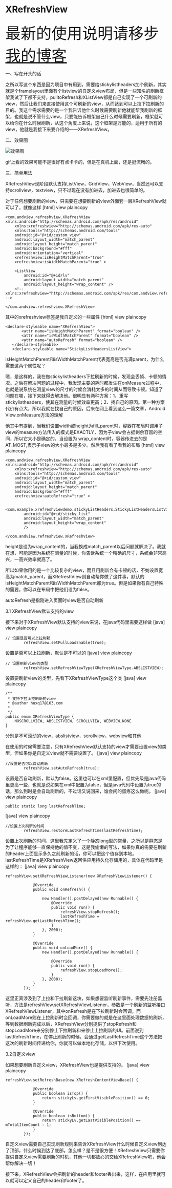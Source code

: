 # XRefreshView


<font size=8>最新的使用说明请移步[我的博客](http://blog.csdn.net/footballclub/article/details/46678521 "description")</font>


一、写在开头的话

之所以写这个东西是因为项目中有用到，需要给stickylistheaders加个刷新，其实就是个framelayout里面有个listview的自定义view布局，但是一些知名的刷新框架我试了下都不支持，pulltoRefresh和XListView都是自己实现了一个可刷新的view，然后让我们来直接使用这个可刷新的view，从而达到可以上拉下拉刷新的目的。我这个需求需要的是一个我告诉他什么时候需要刷新他就能帮我刷新的框架，也就是说不管什么view，只要能告诉框架自己什么时候需要刷新，框架就可以给你在什么时候刷新，从这个角度上来说，这个框架是万能的，适用于所有的view，他就是我接下来要介绍的——XRefreshView。

二、效果图

![效果图](http://img.my.csdn.net/uploads/201506/08/1433777184_9809.gif) 

gif上看的效果可能不是很好有点卡卡的，但是在真机上面，还是挺流畅的。

三、简单用法

XRefreshView现阶段默认支持ListView，GridView，WebView，当然还可以支持scrollview，textview，只不过现在没有加进去，加进去也很简单的。

对于任何想要刷新的view，只需要在想要刷新的view外面套一层XRefreshView就可以了，就像这样
[html] view plaincopy

    <com.andview.refreshview.XRefreshView xmlns:android="http://schemas.android.com/apk/res/android"  
        xmlns:xrefreshview="http://schemas.android.com/apk/res-auto"  
        xmlns:tools="http://schemas.android.com/tools"  
        android:id="@+id/custom_view"  
        android:layout_width="match_parent"  
        android:layout_height="match_parent"  
        android:background="#fff"  
        android:orientation="vertical"  
        xrefreshview:isHeightMatchParent="true"  
        xrefreshview:isWidthMatchParent="true" >  
      
        <ListView  
            android:id="@+id/lv"  
            android:layout_width="match_parent"  
            android:layout_height="wrap_content" />  
        <!-- xmlns:xrefreshview="http://schemas.android.com/apk/res/com.andview.refreshview" -->  
      
    </com.andview.refreshview.XRefreshView>  

其中的xrefreshview标签是我自定义的一些属性
[html] view plaincopy

    <declare-styleable name="XRefreshView">  
           <attr name="isHeightMatchParent" format="boolean" />  
           <attr name="isWidthMatchParent" format="boolean" />  
           <attr name="autoRefresh" format="boolean" />  
       </declare-styleable>  
       <declare-styleable name="StickyListHeadersListView">  

isHeightMatchParent和isWidthMatchParent代表宽高是否充满parent，为什么需要这两个属性呢？

嗯，是这样的，我在做stickylistheaders下拉刷新的时候，发现会丢帧、卡顿的情况。之后在解决问题的过程中，我发现主要的耗时都发生在onMeasure过程中，也就是说系统在测量view的尺寸的时候会消耗太多的时间从而导致卡顿。知道了问题在哪，接下来就得去解决他。很明显有两种方案：1、重写stickylistheaders，使其在测量的时候效率更高；2、找自己的原因。第一种方案代价有点大，所以我就在找自己的原因，后来在网上看到这么一篇文章，Android View.onMeasure方法的理解

他其中有提到，当我们设置width或height为fill_parent时，容器在布局时调用子view的measure方法传入的模式是EXACTLY，因为子view会占据剩余容器的空间，所以它大小是确定的，当设置为 wrap_content时，容器传进去的是AT_MOST,表示子view的大小最多是多少。然后我有看了看我的布局
[html] view plaincopy

    <com.andview.refreshview.XRefreshView xmlns:android="http://schemas.android.com/apk/res/android"  
        xmlns:xrefreshview="http://schemas.android.com/apk/res-auto"  
        xmlns:tools="http://schemas.android.com/tools"  
        android:id="@+id/custom_view"  
        android:layout_width="match_parent"  
        android:layout_height="match_parent"  
        android:background="#fff"  
        xrefreshview:autoRefresh="true" >  
      
        <com.example.xrefreshviewdemo.stickyListHeaders.StickyListHeadersListView  
            android:id="@+id/sticky_list"  
            android:layout_width="match_parent"  
            android:layout_height="wrap_content"  
            />  
      
    </com.andview.refreshview.XRefreshView>  

height是设为wrap_content的，当我换成match_parent以后问题就解决了。我就在想，可能是因为系统在测量的时候，你告诉系统一个精确的尺寸，系统会非常高兴，一高兴效率就高了。

所以如果你用的是一个比较复杂的view，而且用刷新会有卡顿的话，不妨设置宽高为match_parent，而XRefreshView则自动帮你做了这件事，默认的isHeightMatchParent和isWidthMatchParent都为true。但是如果你有自己特殊的需要，你可以在布局中把他们设为false。

autoRefresh是指刚进入页面时view是否自动刷新


3.1 XRefreshView默认支持的view


接下来对于XRefreshView默认支持的view来说，在java代码里需要这样做
[java] view plaincopy

    // 设置是否可以上拉刷新  
            refreshView.setPullLoadEnable(true);  

设置是否可以上拉刷新，默认是不可以的
[java] view plaincopy

    // 设置刷新view的类型  
            refreshView.setRefreshViewType(XRefreshViewType.ABSLISTVIEW);  

设置要刷新view的类型，先看下XRefreshViewType这个类
[java] view plaincopy

    /** 
     * 支持下拉上拉刷新的view 
     * @author huxq17@163.com 
     * 
     */  
    public enum XRefreshViewType {  
        NOSCROLLVIEW, ABSLISTVIEW, SCROLLVIEW, WEBVIEW,NONE  
    }  

分别是不可滚动的view，abslistview，scrollview，webview和其他

在使用的时候需要注意，只有XRefreshView默认支持的view才需要设置view的类型，但如果你是自定义view就不需要设置了。
[java] view plaincopy

    //设置是否可以自动刷新  
            refreshView.setAutoRefresh(true);  

设置是否自动刷新，默认为false。这里也可以在xml里配置，但优先级是java代码里更高一些，也就是说如果在xml中配置为false，但是java代码中设置为true的话，那么到时是会自动刷新的，不过话又说回来，谁会闲的蛋疼这么做呢。
[java] view plaincopy

    public static long lastRefreshTime;  

[java] view plaincopy

    //设置上次刷新的时间  
            refreshView.restoreLastRefreshTime(lastRefreshTime);  

设置上次刷新的时间，这里我先定义了一个静态long型的常量，之所以是静态是为了让程序能够一直保持他的值不变，这是我偷懒的写法，如果你真的需要在刷新的header上面显示多久之前刷新的话，你可以把这个值存到本地。lastRefreshTime是XRefreshView返回供应用持久化存储用的，具体在代码里是这样的：
[java] view plaincopy

    refreshView.setXRefreshViewListener(new XRefreshViewListener() {  
      
                @Override  
                public void onRefresh() {  
      
                    new Handler().postDelayed(new Runnable() {  
                        @Override  
                        public void run() {  
                            refreshView.stopRefresh();  
                            lastRefreshTime = refreshView.getLastRefreshTime();  
                        }  
                    }, 2000);  
                }  
      
                @Override  
                public void onLoadMore() {  
                    new Handler().postDelayed(new Runnable() {  
      
                        @Override  
                        public void run() {  
                            refreshView.stopLoadMore();  
                        }  
                    }, 2000);  
                }  
            });  

这里正真涉及到了上拉和下拉刷新这块，如果想要监听刷新事件，需要先注册监听，方法是refreshView.setXRefreshViewListener，参数是一个刷新的监听接口XRefreshViewListener，其中onRefresh是在下拉刷新时会回调，而onLoadMore则在上拉刷新时会回调，你需要做的就是在这里面处理数据的刷新，等到数据刷新完成以后，XRefreshView分别提供了stopRefresh和stopLoadMore来分别停止下拉刷新和来停止上拉刷新的UI。前面说到lastRefreshTime，在停止刷新的时候，会通过getLastRefreshTime这个方法把这次的刷新时间传递给你，你就可以做本地化存储，以供下次使用。

3.2自定义view

如果想要刷新自定义view，XRefreshView也是提供支持的。
[java] view plaincopy

    refreshView.setRefreshBase(new XRefreshContentViewBase() {  
      
                @Override  
                public boolean isTop() {  
                    return stickyLv.getFirstVisiblePosition() == 0;  
                }  
      
                @Override  
                public boolean isBottom() {  
                    return stickyLv.getLastVisiblePosition() == mTotalItemCount - 1;  
                }  
            });  

自定义view需要自己实现刷新规则来告诉XRefreshView什么时候自定义view到达了顶部，什么时候到达了底部。怎么样？是不是很方便！XRefreshView只需要你提供自定义view需要刷新的时机，其他一切都放心的交给XRefreshView吧，他会帮你解决一切！

接下来，XRefreshView会把刷新的header和footer丢出来，这样，在应用里就可以就可以定义自己的header和footer了。
